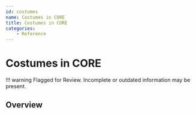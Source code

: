 ```yaml
---
id: costumes
name: Costumes in CORE
title: Costumes in CORE
categories:
    - Reference
---
```


# Costumes in CORE

!!! warning
    Flagged for Review.
    Incomplete or outdated information may be present.

## Overview
